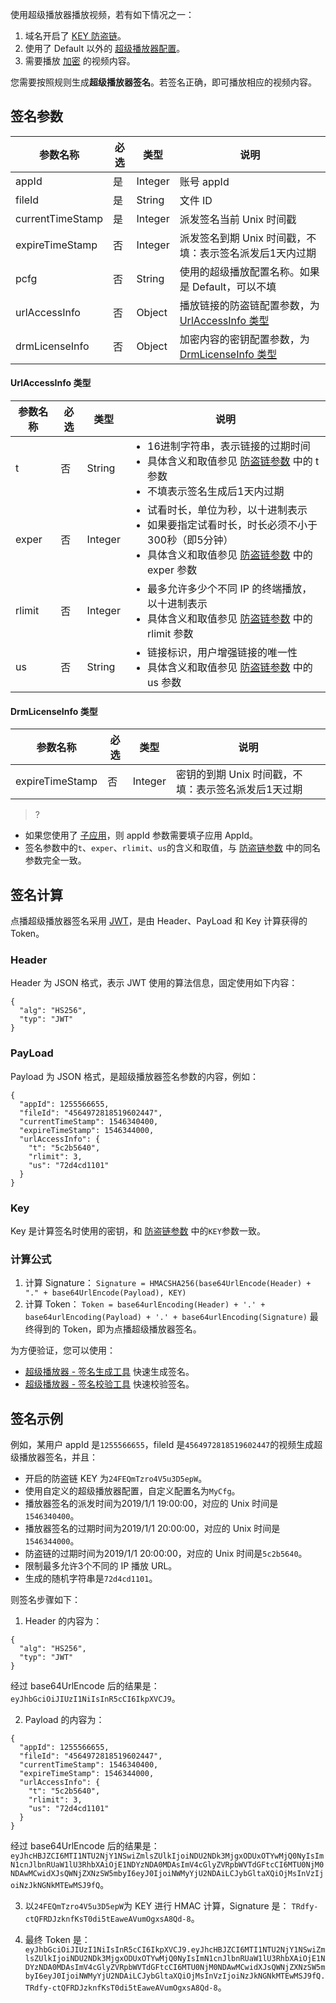 使用超级播放器播放视频，若有如下情况之一：

1. 域名开启了  [KEY 防盗链](https://cloud.tencent.com/document/product/266/14047)。
2. 使用了 Default 以外的 [超级播放器配置](https://cloud.tencent.com/document/product/266/42435)。
3. 需要播放 [加密](https://cloud.tencent.com/document/product/266/43633) 的视频内容。

您需要按照规则生成**超级播放器签名**。若签名正确，即可播放相应的视频内容。

## 签名参数

| 参数名称 | 必选 | 类型 | 说明 |
| -- | -- | -- | -- |
| appId | 是 | Integer | 账号 appId|
| fileId | 是 | String | 文件 ID|
| currentTimeStamp | 是 | Integer | 派发签名当前 Unix 时间戳|
| expireTimeStamp | 否 | Integer | 派发签名到期 Unix 时间戳，不填：表示签名派发后1天内过期 |
| pcfg | 否 | String | 使用的超级播放配置名称。如果是 Default，可以不填|
| urlAccessInfo | 否 | Object | 播放链接的防盗链配置参数，为 [UrlAccessInfo 类型](#p1) |
| drmLicenseInfo | 否 | Object | 加密内容的密钥配置参数，为 [DrmLicenseInfo 类型](#p2) |

#### UrlAccessInfo 类型<span id = "p1"></span>

| 参数名称 | 必选 | 类型 | 说明 |
| -- | -- | -- | -- |
| t | 否 | String | <ul style="margin:0;"><li>16进制字符串，表示链接的过期时间</li><li>具体含义和取值参见 [防盗链参数](https://cloud.tencent.com/document/product/266/14047#.E9.98.B2.E7.9B.97.E9.93.BE-url-.E7.94.9F.E6.88.90.E6.96.B9.E5.BC.8F) 中的 t 参数</li><li>不填表示签名生成后1天内过期</li>|
| exper | 否 | Integer | <ul style="margin:0;"> <li>试看时长，单位为秒，以十进制表示</li><li>如果要指定试看时长，时长必须不小于300秒（即5分钟）</li><li>具体含义和取值参见 [防盗链参数](https://cloud.tencent.com/document/product/266/14047#.E9.98.B2.E7.9B.97.E9.93.BE-url-.E7.94.9F.E6.88.90.E6.96.B9.E5.BC.8F) 中的 exper 参数</li> |
| rlimit | 否 | Integer | <ul style="margin:0;"><li>最多允许多少个不同 IP 的终端播放，以十进制表示</li><li>具体含义和取值参见 [防盗链参数](https://cloud.tencent.com/document/product/266/14047#.E9.98.B2.E7.9B.97.E9.93.BE-url-.E7.94.9F.E6.88.90.E6.96.B9.E5.BC.8F) 中的 rlimit 参数</li> |
| us | 否 | String | <ul style="margin:0;"><li>链接标识，用户增强链接的唯一性</li><li>具体含义和取值参见 [防盗链参数](https://cloud.tencent.com/document/product/266/14047#.E9.98.B2.E7.9B.97.E9.93.BE-url-.E7.94.9F.E6.88.90.E6.96.B9.E5.BC.8F) 中的 us 参数</li> |

#### DrmLicenseInfo 类型<span id = "p2"></span>

| 参数名称 | 必选 | 类型 | 说明 |
| -- | -- | -- | -- |
| expireTimeStamp | 否 | Integer | 密钥的到期 Unix 时间戳，不填：表示签名派发后1天过期 |

>?
- 如果您使用了 [子应用](https://cloud.tencent.com/document/product/266/14574)，则 appId 参数需要填子应用 AppId。
- 签名参数中的`t`、`exper`、`rlimit`、`us`的含义和取值，与 [防盗链参数](https://cloud.tencent.com/document/product/266/14047#.E9.98.B2.E7.9B.97.E9.93.BE-url-.E7.94.9F.E6.88.90.E6.96.B9.E5.BC.8F) 中的同名参数完全一致。

## 签名计算

点播超级播放器签名采用 [JWT](https://tools.ietf.org/html/rfc7519)，是由 Header、PayLoad 和 Key 计算获得的 Token。

### Header

Header 为 JSON 格式，表示 JWT 使用的算法信息，固定使用如下内容：

```
{
  "alg": "HS256",
  "typ": "JWT"
}
```

### PayLoad

Payload 为 JSON 格式，是超级播放器签名参数的内容，例如：
```
{
  "appId": 1255566655,
  "fileId": "4564972818519602447",
  "currentTimeStamp": 1546340400,
  "expireTimeStamp": 1546344000,
  "urlAccessInfo": {
    "t": "5c2b5640",
    "rlimit": 3,
    "us": "72d4cd1101"
  }
}
```

### Key

Key 是计算签名时使用的密钥，和 [防盗链参数](https://cloud.tencent.com/document/product/266/14047#.E9.98.B2.E7.9B.97.E9.93.BE-url-.E7.94.9F.E6.88.90.E6.96.B9.E5.BC.8F) 中的`KEY`参数一致。

### 计算公式

1. 计算 Signature：
`Signature = HMACSHA256(base64UrlEncode(Header) + "." + base64UrlEncode(Payload), KEY)`
2. 计算 Token：
`Token = base64urlEncoding(Header) + '.' + base64urlEncoding(Payload) + '.' + base64urlEncoding(Signature)`
最终得到的 Token，即为点播超级播放器签名。

为方便验证，您可以使用：
* [超级播放器 - 签名生成工具](https://vods.cloud.tencent.com/signature/super-player-sign.html) 快速生成签名。
* [超级播放器 - 签名校验工具](https://vods.cloud.tencent.com/signature/super-player-check-sign.html) 快速校验签名。

## 签名示例

例如，某用户 appId 是`1255566655`，fileId 是`4564972818519602447`的视频生成超级播放器签名，并且：

* 开启的防盗链 KEY 为`24FEQmTzro4V5u3D5epW`。
* 使用自定义的超级播放器配置，自定义配置名为`MyCfg`。
* 播放器签名的派发时间为2019/1/1 19:00:00，对应的 Unix 时间是`1546340400`。
* 播放器签名的过期时间为2019/1/1 20:00:00，对应的 Unix 时间是`1546344000`。
* 防盗链的过期时间为2019/1/1 20:00:00，对应的 Unix 时间是`5c2b5640`。
* 限制最多允许3个不同的 IP 播放 URL。
* 生成的随机字符串是`72d4cd1101`。

则签名步骤如下：
1. Header 的内容为：
```
{
  "alg": "HS256",
  "typ": "JWT"
}
```
经过 base64UrlEncode 后的结果是：
`eyJhbGciOiJIUzI1NiIsInR5cCI6IkpXVCJ9`。

2. Payload 的内容为：
```
{
  "appId": 1255566655,
  "fileId": "4564972818519602447",
  "currentTimeStamp": 1546340400,
  "expireTimeStamp": 1546344000,
  "urlAccessInfo": {
    "t": "5c2b5640",
    "rlimit": 3,
    "us": "72d4cd1101"
  }
}
```
经过 base64UrlEncode 后的结果是：
`eyJhcHBJZCI6MTI1NTU2NjY1NSwiZmlsZUlkIjoiNDU2NDk3MjgxODUxOTYwMjQ0NyIsImN1cnJlbnRUaW1lU3RhbXAiOjE1NDYzNDA0MDAsImV4cGlyZVRpbWVTdGFtcCI6MTU0NjM0NDAwMCwidXJsQWNjZXNzSW5mbyI6eyJ0IjoiNWMyYjU2NDAiLCJybGltaXQiOjMsInVzIjoiNzJkNGNkMTEwMSJ9fQ`。

3. 以`24FEQmTzro4V5u3D5epW`为 KEY 进行 HMAC 计算，Signature 是：
`TRdfy-ctQFRDJzknfKsT0di5tEaweAVumOgxsA8Qd-8`。

4. 最终 Token 是：
`eyJhbGciOiJIUzI1NiIsInR5cCI6IkpXVCJ9.eyJhcHBJZCI6MTI1NTU2NjY1NSwiZmlsZUlkIjoiNDU2NDk3MjgxODUxOTYwMjQ0NyIsImN1cnJlbnRUaW1lU3RhbXAiOjE1NDYzNDA0MDAsImV4cGlyZVRpbWVTdGFtcCI6MTU0NjM0NDAwMCwidXJsQWNjZXNzSW5mbyI6eyJ0IjoiNWMyYjU2NDAiLCJybGltaXQiOjMsInVzIjoiNzJkNGNkMTEwMSJ9fQ.TRdfy-ctQFRDJzknfKsT0di5tEaweAVumOgxsA8Qd-8`。

